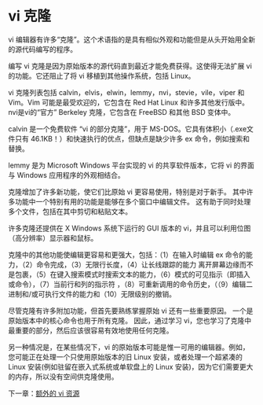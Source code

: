 # vi 克隆

vi 编辑器有许多“克隆”。这个术语指的是具有相似外观和功能但是从头开始用全新的源代码编写的程序。

编写 vi 克隆是因为原始版本的源代码直到最近才能免费获得。这使得无法扩展 vi 的功能。它还阻止了将 vi 移植到其他操作系统，包括 Linux。

vi 克隆列表包括 calvin，elvis，elwin，lemmy，nvi，stevie，vile，viper 和 Vim。Vim 可能是最受欢迎的，它包含在 Red Hat Linux 和许多其他发行版中。 nvi是vi的“官方” Berkeley 克隆，它包含在 FreeBSD 和其他 BSD 变体中。

calvin 是一个免费软件 “vi 的部分克隆”，用于 MS-DOS。它具有体积小（.exe文件只有 46.1KB！）和快速执行的优点，但缺点是缺少许多 ex 命令，例如搜索和替换。

lemmy 是为 Microsoft Windows 平台实现的 vi 的共享软件版本，它将 vi 的界面与 Windows 应用程序的外观相结合。

克隆增加了许多新功能，使它们比原始 vi 更容易使用，特别是对于新手。 其中许多功能中一个特别有用的功能是能够在多个窗口中编辑文件。 这有助于同时处理多个文件，包括在其中剪切和粘贴文本。

许多克隆还提供在 X Windows 系统下运行的 GUI 版本的 vi，并且可以利用位图（高分辨率）显示器和鼠标。

克隆中的其他功能使编辑更容易和更强大，包括：（1）在输入时编辑 ex 命令的能力，（2）命令完成，（3）无限行长度，（4）让长线跟踪的能力 离开屏幕边缘而不是包裹，（5）在键入搜索模式时搜索文本的能力，（6）模式的可见指示（即插入或命令），（7）当前行和列的指示符 ，（8）可重新调用的命令历史，（（9）编辑二进制和/或可执行文件的能力和（10）无限级别的撤销。

尽管克隆有许多附加功能，但首先要熟练掌握原始 vi 还有一些重要原因。 一个是原始版本中的核心命令也用于所有克隆。 因此，通过学习 vi，您也学习了克隆中最重要的部分，然后应该很容易有效地使用任何克隆。

另一种情况是，在某些情况下，vi 的原始版本可能是惟一可用的编辑器。例如，您可能正在处理一个只使用原始版本的旧 Linux 安装，或者处理一个超紧凑的 Linux 安装(例如驻留在嵌入式系统或单软盘上的 Linux 安装)，因为它们需要更大的内存，所以没有空间供克隆使用。

下一章：[额外的 vi 资源](resources.html)
